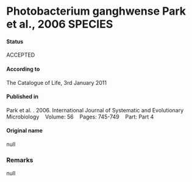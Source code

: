 Photobacterium ganghwense Park et al., 2006 SPECIES
=======

#### Status
ACCEPTED

#### According to
The Catalogue of Life, 3rd January 2011

#### Published in
Park et al. . 2006. International Journal of Systematic and Evolutionary Microbiology    Volume: 56    Pages: 745-749    Part: Part 4

#### Original name
null

### Remarks
null